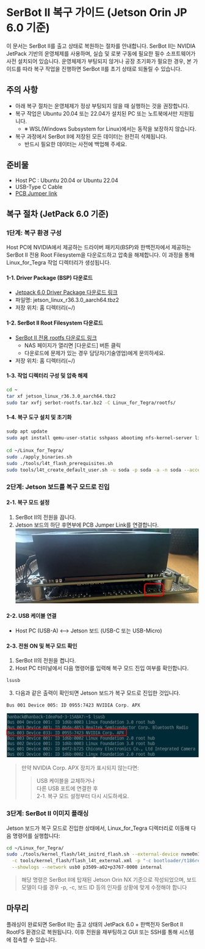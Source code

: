 # SerBot II 복구 가이드 (Jetson Orin JP 6.0 기준)
이 문서는 SerBot II를 출고 상태로 복원하는 절차를 안내합니다.
SerBot II는 NVIDIA JetPack 기반의 운영체제를 사용하며, 실습 및 로봇 구동에 필요한 필수 소프트웨어가 사전 설치되어 있습니다.
운영체제가 부팅되지 않거나 공장 초기화가 필요한 경우, 본 가이드를 따라 복구 작업을 진행하면 SerBot II를 초기 상태로 되돌릴 수 있습니다.

## 주의 사항 
- 아래 복구 절차는 운영체제가 정상 부팅되지 않을 때 실행하는 것을 권장합니다.
- 복구 작업은 Ubuntu 20.04 또는 22.04가 설치된 PC 또는 노트북에서만 지원됩니다.
  - ※ WSL(Windows Subsystem for Linux)에서는 동작을 보장하지 않습니다.
- 복구 과정에서 SerBot II에 저장된 모든 데이터는 완전히 삭제됩니다.
  - 반드시 필요한 데이터는 사전에 백업해 주세요.

## 준비물  
- Host PC : Ubuntu 20.04 or Ubuntu 22.04
- USB-Type C Cable
- [PCB Jumper link](https://www.devicemart.co.kr/goods/view?no=12072839)

## 복구 절차 (JetPack 6.0 기준)

### 1단계: 복구 환경 구성
Host PC에 NVIDIA에서 제공하는 드라이버 패키지(BSP)와 한백전자에서 제공하는 SerBot II 전용 Root Filesystem을 다운로드하고 압축을 해제합니다. 이 과정을 통해 Linux_for_Tegra 작업 디렉터리가 생성됩니다.

#### 1-1. Driver Package (BSP) 다운로드
- [Jetpack 6.0 Driver Package 다운로드 링크](https://developer.nvidia.com/downloads/embedded/l4t/r36_release_v3.0/release/jetson_linux_r36.3.0_aarch64.tbz2)
- 파일명: jetson_linux_r36.3.0_aarch64.tbz2
- 저장 위치: 홈 디렉터리(~/)

#### 1-2. SerBot II Root Filesystem 다운로드
- [SerBot II 전용 rootfs 다운로드 링크](http://hanback-nas.synology.me:5000/sharing/sEbjNOmFm)
  - NAS 페이지가 열리면 [다운로드] 버튼 클릭
  - 다운로드에 문제가 있는 경우 담당자(기술영업)에게 문의하세요. 
- 저장 위치: 홈 디렉터리(~/)

#### 1-3. 작업 디렉터리 구성 및 압축 해제
```sh
cd ~
tar xf jetson_linux_r36.3.0_aarch64.tbz2
sudo tar xvfj serbot-rootfs.tar.bz2 -C Linux_for_Tegra/rootfs/
```

#### 1-4. 복구 도구 설치 및 초기화
```sh
sudp apt update
sudo apt install qemu-user-static sshpass abootimg nfs-kernel-server libxml2-utils binutils -y

cd ~/Linux_for_Tegra/
sudo ./apply_binaries.sh
sudo ./tools/l4t_flash_prerequisites.sh
sudo tools/l4t_create_default_user.sh -u soda -p soda -a -n soda --accept-license
```

### 2단계: Jetson 보드를 복구 모드로 진입

#### 2-1. 복구 모드 설정
1. SerBot II의 전원을 끕니다.
2. Jetson 보드의 하단 후면부에 PCB Jumper Link를 연결합니다.
![](jumper.png)

#### 2-2. USB 케이블 연결
- Host PC (USB-A) <--> Jetson 보드 (USB-C 또는 USB-Micro)

#### 2-3. 전원 ON 및 복구 모드 확인
1. SerBot II의 전원을 켭니다.
2. Host PC 터미널에서 다음 명령어를 입력해 복구 모드 진입 여부를 확인합니다. 
```sh
lsusb
```
3. 다음과 같은 출력이 확인되면 Jetson 보드가 복구 모드로 진입한 것입니다.
```out
Bus 001 Device 005: ID 0955:7423 NVIDIA Corp. APX
```

![](usblist.png)

> 만약 NVIDIA Corp. APX 장치가 표시되지 않는다면:
>> USB 케이블을 교체하거나  
>> 다른 USB 포트에 연결한 후  
>> 2-1. 복구 모드 설정부터 다시 시도하세요.  

### 3단계: SerBot II 이미지 플래싱 
Jetson 보드가 복구 모드로 진입한 상태에서, Linux_for_Tegra 디렉터리로 이동해 다음 명령어를 실행합니다:

```sh
cd ~/Linux_for_Tegra/
sudo ./tools/kernel_flash/l4t_initrd_flash.sh --external-device nvme0n1p1 \
  -c tools/kernel_flash/flash_l4t_external.xml -p "-c bootloader/t186ref/cfg/flash_t234_qspi.xml" \
  --showlogs --network usb0 p3509-a02+p3767-0000 internal
```
> 해당 명령은 SerBot II에 탑재된 Jetson Orin NX 기준으로 작성되었으며, 보드 모델이 다를 경우 -p, -c, 보드 ID 등의 인자를 상황에 맞게 수정해야 합니다

## 마무리
플래싱이 완료되면 SerBot II는 출고 상태의 JetPack 6.0 + 한백전자 SerBot II RootFS 환경으로 복원됩니다. 이후 전원을 재부팅하고 GUI 또는 SSH를 통해 시스템에 접속할 수 있습니다.
